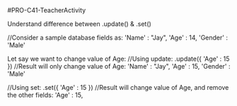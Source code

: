 #PRO-C41-TeacherActivity

Understand difference between .update() & .set()

//Consider a sample database fields as:
'Name' : "Jay", 
'Age' : 14,
'Gender' : 'Male'

Let say we want to change value of Age:
//Using update:
.update({
  'Age' : 15
})
//Result will only change value of Age:
'Name' : "Jay",
'Age' : 15,
'Gender' : 'Male'

//Using set:
.set({
  'Age' : 15
})
//Result will change value of Age, and remove the other fields:
'Age' : 15,


